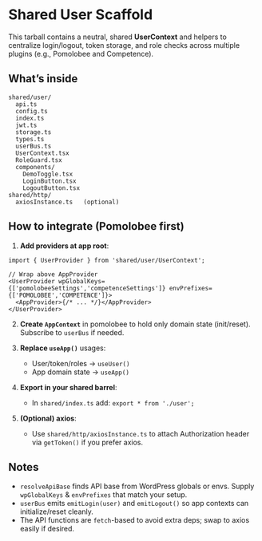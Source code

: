 # Shared User Scaffold

This tarball contains a neutral, shared **UserContext** and helpers to centralize login/logout, token storage, and role checks across multiple plugins (e.g., Pomolobee and Competence).

## What’s inside

```
shared/user/
  api.ts
  config.ts
  index.ts
  jwt.ts
  storage.ts
  types.ts
  userBus.ts
  UserContext.tsx
  RoleGuard.tsx
  components/
    DemoToggle.tsx
    LoginButton.tsx
    LogoutButton.tsx
shared/http/
  axiosInstance.ts   (optional)
```

## How to integrate (Pomolobee first)

1. **Add providers at app root**:

```tsx
import { UserProvider } from 'shared/user/UserContext';

// Wrap above AppProvider
<UserProvider wpGlobalKeys={['pomolobeeSettings','competenceSettings']} envPrefixes={['POMOLOBEE','COMPETENCE']}>
  <AppProvider>{/* ... */}</AppProvider>
</UserProvider>
```

2. **Create `AppContext`** in pomolobee to hold only domain state (init/reset). Subscribe to `userBus` if needed.

3. **Replace `useApp()`** usages:
   - User/token/roles → `useUser()`
   - App domain state → `useApp()`

4. **Export in your shared barrel**:
   - In `shared/index.ts` add: `export * from './user';`

5. **(Optional) axios**:
   - Use `shared/http/axiosInstance.ts` to attach Authorization header via `getToken()` if you prefer axios.

## Notes

- `resolveApiBase` finds API base from WordPress globals or envs. Supply `wpGlobalKeys` & `envPrefixes` that match your setup.
- `userBus` emits `emitLogin(user)` and `emitLogout()` so app contexts can initialize/reset cleanly.
- The API functions are `fetch`-based to avoid extra deps; swap to axios easily if desired.
